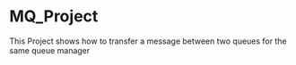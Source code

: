 # MQ_Project
This Project shows how to transfer a message between two queues for the same queue manager 
